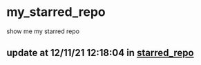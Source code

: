 # my_starred_repo
show me my starred repo

update at 12/11/21 12:18:04 in [starred_repo](./index.html)
---

